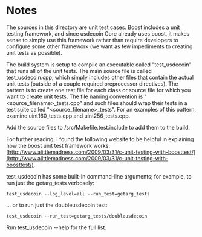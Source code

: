 # Notes
The sources in this directory are unit test cases.  Boost includes a
unit testing framework, and since usdecoin Core already uses boost, it makes
sense to simply use this framework rather than require developers to
configure some other framework (we want as few impediments to creating
unit tests as possible).

The build system is setup to compile an executable called "test_usdecoin"
that runs all of the unit tests.  The main source file is called
test_usdecoin.cpp, which simply includes other files that contain the
actual unit tests (outside of a couple required preprocessor
directives).  The pattern is to create one test file for each class or
source file for which you want to create unit tests.  The file naming
convention is "<source_filename>_tests.cpp" and such files should wrap
their tests in a test suite called "<source_filename>_tests".  For an
examples of this pattern, examine uint160_tests.cpp and
uint256_tests.cpp.

Add the source files to /src/Makefile.test.include to add them to the build.

For further reading, I found the following website to be helpful in
explaining how the boost unit test framework works:
[http://www.alittlemadness.com/2009/03/31/c-unit-testing-with-boosttest/](http://www.alittlemadness.com/2009/03/31/c-unit-testing-with-boosttest/).

test_usdecoin has some built-in command-line arguments; for
example, to run just the getarg_tests verbosely:

    test_usdecoin --log_level=all --run_test=getarg_tests

... or to run just the doubleusdecoin test:

    test_usdecoin --run_test=getarg_tests/doubleusdecoin

Run  test_usdecoin --help   for the full list.

